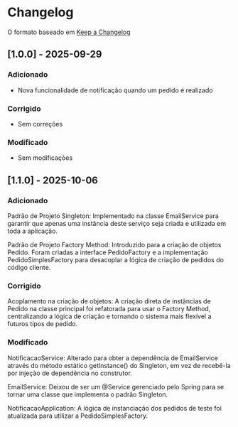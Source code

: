 # Changelog

O formato baseado em [Keep a Changelog](https://keepachangelog.com/pt-BR/1.0.0/)

## [1.0.0] - 2025-09-29
### Adicionado
- Nova funcionalidade de notificação quando um pedido é realizado

### Corrigido
- Sem correções

### Modificado
- Sem modificações

## [1.1.0] - 2025-10-06

### Adicionado
Padrão de Projeto Singleton: Implementado na classe EmailService para garantir que apenas uma instância deste serviço seja criada e utilizada em toda a aplicação.

Padrão de Projeto Factory Method: Introduzido para a criação de objetos Pedido. Foram criadas a interface PedidoFactory e a implementação PedidoSimplesFactory para desacoplar a lógica de criação de pedidos do código cliente.

### Corrigido
Acoplamento na criação de objetos: A criação direta de instâncias de Pedido na classe principal foi refatorada para usar o Factory Method, centralizando a lógica de criação e tornando o sistema mais flexível a futuros tipos de pedido.

### Modificado
NotificacaoService: Alterado para obter a dependência de EmailService através do método estático getInstance() do Singleton, em vez de recebê-la por injeção de dependência no construtor.

EmailService: Deixou de ser um @Service gerenciado pelo Spring para se tornar uma classe que implementa o padrão Singleton.

NotificacaoApplication: A lógica de instanciação dos pedidos de teste foi atualizada para utilizar a PedidoSimplesFactory.
